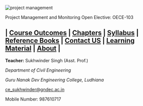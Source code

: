 ![project management](https://user-images.githubusercontent.com/58685448/230455107-6ec05dbc-ec7d-4fdc-a2cd-abec2ed7b702.jpg)

Project Management and Monitoring
Open Elective: OECE-103

| [Course Outcomes](CO.md) | [Chapters](Chapters.md) | [Syllabus](https://ce.gndec.ac.in/sites/default/files/BTech_2018_12_05_2022.pdf) | [Reference Books](RB.md) | [Contact US](mailto:ce_sukhwinder@gndec.ac.in) | [Learning Material](LM.md) | [About](About/About.md) |
-----------------------------------------------------------------------------------------------------------------------------------
**Teacher:** Sukhwinder Singh (Asst. Prof.)

*Department of Civil Engineering*

*Guru Nanak Dev Engineering College, Ludhiana*

ce_sukhwinder@gndec.ac.in

Mobile Number: 987610717
